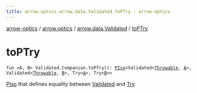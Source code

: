 ```yaml
---
title: arrow.optics.arrow.data.Validated.toPTry - arrow-optics
---
```


[arrow-optics](../../index.html) / [arrow.optics](../index.html) / [arrow.data.Validated](index.html) / [toPTry](./to-p-try.html)

# toPTry

`fun <A, B> Validated.Companion.toPTry(): `[`PIso`](../-p-iso/index.html)`<Validated<`[`Throwable`](https://kotlinlang.org/api/latest/jvm/stdlib/kotlin/-throwable/index.html)`, `[`A`](to-p-try.html#A)`>, Validated<`[`Throwable`](https://kotlinlang.org/api/latest/jvm/stdlib/kotlin/-throwable/index.html)`, `[`B`](to-p-try.html#B)`>, Try<`[`A`](to-p-try.html#A)`>, Try<`[`B`](to-p-try.html#B)`>>`

[PIso](../-p-iso/index.html) that defines equality between [Validated](#) and [Try](#)

